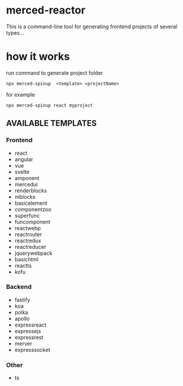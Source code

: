 # merced-reactor

This is a command-line tool for generating frontend projects of several types...

# how it works

run command to generate project folder

```
npx merced-spinup  <template> <projectName>
```

for example

```
npx merced-spinup react myproject
```

## AVAILABLE TEMPLATES

### Frontend

- react
- angular
- vue
- svelte
- amponent
- mercedui
- renderblocks
- mblocks
- basicelement
- componentzoo
- superfunc
- funcomponent
- reactwebp
- reactrouter
- reactredux
- reactreducer
- jquerywebpack
- basichtml
- reactts
- kofu

### Backend

- fastify
- koa
- polka
- apollo
- expressreact
- expressejs
- expressrest
- merver
- expresssocket

### Other

- ts
